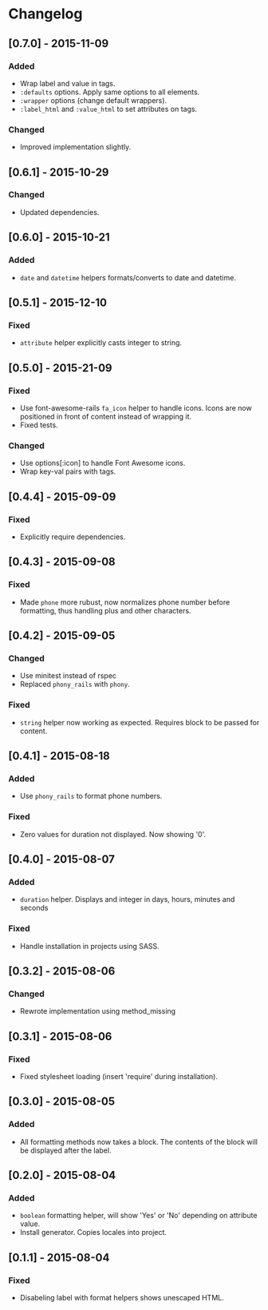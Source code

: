 # Changelog

## [0.7.0] - 2015-11-09
### Added
- Wrap label and value in tags.
- `:defaults` options. Apply same options to all elements.
- `:wrapper` options (change default wrappers).
- `:label_html` and `:value_html` to set attributes on tags.

### Changed
- Improved implementation slightly.

## [0.6.1] - 2015-10-29
### Changed
- Updated dependencies.

## [0.6.0] - 2015-10-21
### Added
- `date` and `datetime` helpers formats/converts to date and datetime.

## [0.5.1] - 2015-12-10
### Fixed
- `attribute` helper explicitly casts integer to string.

## [0.5.0] - 2015-21-09
### Fixed
- Use font-awesome-rails `fa_icon` helper to handle icons. Icons are now
  positioned in front of content instead of wrapping it.
- Fixed tests.

### Changed
- Use options[:icon] to handle Font Awesome icons.
- Wrap key-val pairs with <span> tags.

## [0.4.4] - 2015-09-09
### Fixed
- Explicitly require dependencies.

## [0.4.3] - 2015-09-08
### Fixed
- Made `phone` more rubust, now normalizes phone number before
  formatting, thus handling plus and other characters.

## [0.4.2] - 2015-09-05
### Changed
- Use minitest instead of rspec
- Replaced `phony_rails` with `phony`.

### Fixed
- `string` helper now working as expected. Requires block to be passed
  for content.

## [0.4.1] - 2015-08-18
### Added
- Use `phony_rails` to format phone numbers.

### Fixed
- Zero values for duration not displayed. Now showing '0'.

## [0.4.0] - 2015-08-07
### Added
- `duration` helper. Displays and integer in days, hours, minutes and
  seconds

### Fixed
- Handle installation in projects using SASS.

## [0.3.2] - 2015-08-06
### Changed
- Rewrote implementation using method_missing

## [0.3.1] - 2015-08-06
### Fixed
- Fixed stylesheet loading (insert 'require' during installation).

## [0.3.0] - 2015-08-05
### Added
- All formatting methods now takes a block. The contents of the block
  will be displayed after the label.

## [0.2.0] - 2015-08-04
### Added
- `boolean` formatting helper, will show 'Yes' or 'No' depending on
  attribute value.
- Install generator. Copies locales into project.

## [0.1.1] - 2015-08-04
### Fixed
- Disabeling label with format helpers shows unescaped HTML.
